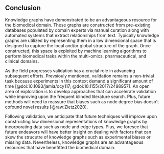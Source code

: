 ## Conclusion

Knowledge graphs have demonstrated to be an advantageous resource for the biomedical domain.
These graphs are constructed from pre-existing databases populated by domain experts via manual curation along with automated systems that extract relationships from text.
Typically knowledge graphs are utilized by representing them in a low dimensional space that is designed to capture the local and/or global structure of the graph.
Once constructed, this space is exploited by machine learning algorithms to perform biomedical tasks within the multi-omics, pharmaceutical, and clinical domains.

As the field progresses validation has a crucial role in advancing subsequent efforts.
Prevsiouly mentioned, validation remains a non-trivial task because experiments in this context demand a significant amount of time [@doi:10.1093/jamia/ocy117; @doi:10.1155/2017/2498957].
An open area of exploration is to develop approaches that can accelerate validation while improving upon the frequent blinded literature search.
Plus, future methods will need to reassure that biases such as node degree bias doesn't cofound novel results [@raw:Zietz2020].

Following validation, we anticipate that future techniques will improve upon constructing low dimensional representations of knowledge graphs by incorporating data such as node and edge types.
Plus, we foresee that future endeavors will have better insight on dealing with factors that can skew the strucutre of knowledge graphs such as experimental biases or missing data.
Nevertheless, knowledge graphs are an advantageous resources that have benefitted the biomedical domain.
